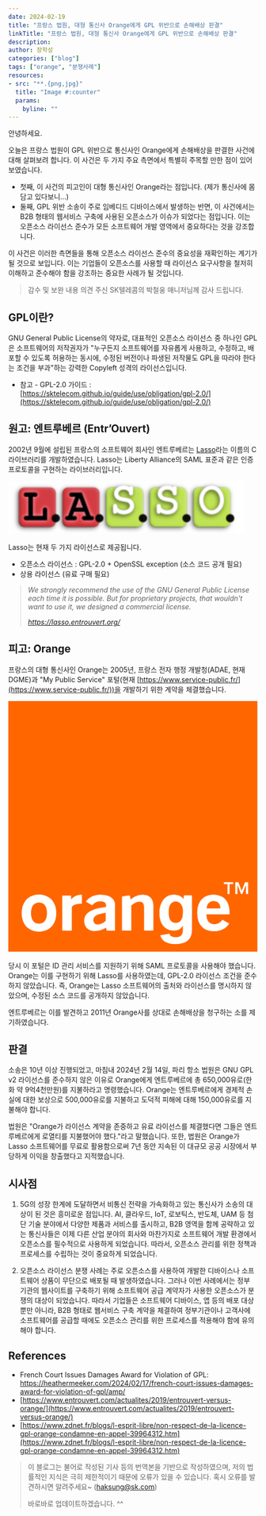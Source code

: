```yaml
---
date: 2024-02-19
title: "프랑스 법원, 대형 통신사 Orange에게 GPL 위반으로 손해배상 판결"
linkTitle: "프랑스 법원, 대형 통신사 Orange에게 GPL 위반으로 손해배상 판결"
description: 
author: 장학성
categories: ["blog"]
tags: ["orange", "분쟁사례"]
resources:
- src: "**.{png,jpg}"
  title: "Image #:counter"
  params:
    byline: ""
---
```



안녕하세요. 

오늘은 프랑스 법원이 GPL 위반으로 통신사인 Orange에게 손해배상을 판결한 사건에 대해 살펴보려 합니다. 이 사건은 두 가지 주요 측면에서 특별히 주목할 만한 점이 있어 보였습니다. 

- 첫째, 이 사건의 피고인이 대형 통신사인 Orange라는 점입니다. (제가 통신사에 몸 담고 있다보니...)
- 둘째, GPL 위반 소송이 주로 임베디드 디바이스에서 발생하는 반면, 이 사건에서는 B2B 형태의 웹서비스 구축에 사용된 오픈소스가 이슈가 되었다는 점입니다. 이는 오픈소스 라이선스 준수가 모든 소프트웨어 개발 영역에서 중요하다는 것을 강조합니다.

이 사건은 이러한 측면들을 통해 오픈소스 라이선스 준수의 중요성을 재확인하는 계기가 될 것으로 보입니다. 이는 기업들이 오픈소스를 사용할 때 라이선스 요구사항을 철저히 이해하고 준수해야 함을 강조하는 중요한 사례가 될 것입니다. 

> 감수 및 보완 내용 의견 주신 SK텔레콤의 박철웅 매니저님께 감사 드립니다. 

## GPL이란?

GNU General Public License의 약자로, 대표적인 오픈소스 라이선스 중 하나인 GPL은 소프트웨어의 저작권자가 "누구든지 소프트웨어를 자유롭게 사용하고, 수정하고, 배포할 수 있도록 허용하는 동시에, 수정된 버전이나 파생된 저작물도 GPL을 따라야 한다는 조건을 부과"하는 강력한 Copyleft 성격의 라이선스입니다. 

- 참고 - GPL-2.0 가이드 : [https://sktelecom.github.io/guide/use/obligation/gpl-2.0/](https://sktelecom.github.io/guide/use/obligation/gpl-2.0/)

## 원고: 엔트루베르 (Entr’Ouvert)

2002년 9월에 설립된 프랑스의 소프트웨어 회사인 엔트루베르는 [Lasso](https://lasso.entrouvert.org)라는 이름의 C 라이브러리를 개발하였습니다. Lasso는 Liberty Alliance의 SAML 표준과 같은 인증 프로토콜을 구현하는 라이브러리입니다.

![lasso](./featured_lasso.png)

Lasso는 현재 두 가지 라이선스로 제공됩니다. 

- 오픈소스 라이선스 : GPL-2.0 + OpenSSL exception (소스 코드 공개 필요)
- 상용 라이선스 (유료 구매 필요)

> *We strongly recommend the use of the GNU General Public License each time it is possible. But for proprietary projects, that wouldn't want to use it, we designed a commercial license.*
>
> *https://lasso.entrouvert.org/*

## 피고: Orange

프랑스의 대형 통신사인 Orange는 2005년, 프랑스 전자 행정 개발청(ADAE, 현재 DGME)과 "My Public Service" 포털(현재 [https://www.service-public.fr/](https://www.service-public.fr/))을 개발하기 위한 계약을 체결했습니다.

![orange](./orange.png)

당시 이 포털은 ID 관리 서비스를 지원하기 위해 SAML 프로토콜을 사용해야 했습니다. Orange는 이를 구현하기 위해 Lasso를 사용하였는데, GPL-2.0 라이선스 조건을 준수하지 않았습니다. 즉, Orange는 Lasso 소프트웨어의 출처와 라이선스를 명시하지 않았으며, 수정된 소스 코드를 공개하지 않았습니다.

엔트루베르는 이를 발견하고 2011년 Orange사를 상대로 손해배상을 청구하는 소를 제기하였습니다.

## 판결
 
소송은 10년 이상 진행되었고, 마침내 2024년 2월 14일, 파리 항소 법원은 GNU GPL v2 라이선스를 준수하지 않은 이유로 Orange에게 엔트루베르에 총 650,000유로(한화 약 9억4천만원)를 지불하라고 명령했습니다. Orange는 엔트루베르에게 경제적 손실에 대한 보상으로 500,000유로를 지불하고 도덕적 피해에 대해 150,000유로를 지불해야 합니다.

법원은 "Orange가 라이선스 계약을 존중하고 유료 라이선스를 체결했다면 그들은 엔트루베르에게 로열티를 지불했어야 했다."라고 말했습니다. 또한, 법원은 Orange가 Lasso 소프트웨어를 무료로 활용함으로써 7년 동안 지속된 이 대규모 공공 시장에서 부당하게 이익을 창출했다고 지적했습니다.

## 시사점

1. 5G의 성장 한계에 도달하면서 비통신 전략을 가속화하고 있는 통신사가 소송의 대상이 된 것은 흥미로운 점입니다. AI, 클라우드, IoT, 로보틱스, 반도체, UAM 등 첨단 기술 분야에서 다양한 제품과 서비스를 출시하고, B2B 영역을 함께 공략하고 있는 통신사들은 이제 다른 산업 분야의 회사와 마찬가지로 소프트웨어 개발 환경에서 오픈소스를 필수적으로 사용하게 되었습니다. 따라서, 오픈소스 관리를 위한 정책과 프로세스를 수립하는 것이 중요하게 되었습니다.

2. 오픈소스 라이선스 분쟁 사례는 주로 오픈소스를 사용하여 개발한 디바이스나 소프트웨어 상품이 무단으로 배포될 때 발생하였습니다. 그러나 이번 사례에서는 정부 기관의 웹사이트를 구축하기 위해 소프트웨어 공급 계약자가 사용한 오픈소스가 분쟁의 대상이 되었습니다. 따라서 기업들은 소프트웨어 디바이스, 앱 등의 배포 대상뿐만 아니라, B2B 형태로 웹서비스 구축 계약을 체결하여 정부기관이나 고객사에 소프트웨어를 공급할 때에도 오픈소스 관리를 위한 프로세스를 적용해야 함에 유의해야 합니다.

## References

- French Court Issues Damages Award for Violation of GPL: https://heathermeeker.com/2024/02/17/french-court-issues-damages-award-for-violation-of-gpl/amp/
- [https://www.entrouvert.com/actualites/2019/entrouvert-versus-orange/](https://www.entrouvert.com/actualites/2019/entrouvert-versus-orange/)
- [https://www.zdnet.fr/blogs/l-esprit-libre/non-respect-de-la-licence-gpl-orange-condamne-en-appel-39964312.htm](https://www.zdnet.fr/blogs/l-esprit-libre/non-respect-de-la-licence-gpl-orange-condamne-en-appel-39964312.htm)


> 이 블로그는 불어로 작성된 기사 등의 번역본을 기반으로 작성하였으며, 저의 법률적인 지식은 극히 제한적이기 때문에 오류가 있을 수 있습니다. 
> 혹시 오류를 발견하시면 알려주세요~ (haksung@sk.com) 
> 
> 바로바로 업데이트하겠습니다. ^^